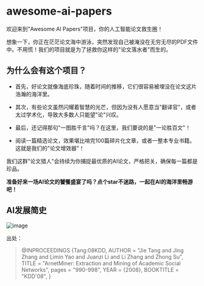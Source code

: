 # awesome-ai-papers

欢迎来到"Awesome AI Papers"项目，你的人工智能论文救生圈！

想象一下，你正在茫茫论文海中游泳，突然发现自己被淹没在无穷无尽的PDF文件中。不用慌！我们的项目就是为了拯救你这样的"论文落水者"而生的。

## 为什么会有这个项目？
- 首先，好论文就像海底珍珠，随着时间的推移，它们很容易被埋没在论文这片浩瀚的海洋里。
- 其次，有些论文虽然闪耀着智慧的光芒，但因为没有人愿意当"翻译官"，或者太过学术化，导致大多数人只能望"论"兴叹。

- 最后，还记得那句"一图胜千言"吗？在这里，我们要说的是"一论胜百文"！
- 阅读一篇精选论文，效果堪比啃完100篇碎片化文章，或者一整本专业书籍。这就是我们的"论文增效器"！

  

我们这群"论文猎人"会持续为你捕捉最优质的AI论文，严格把关，确保每一篇都是珍品。

**准备好来一场AI论文的饕餮盛宴了吗？点个star不迷路，一起在AI的海洋里畅游吧！**



## AI发展简史
![image](https://github.com/user-attachments/assets/bb3c2dc9-c80f-4ead-9b5f-ca6a16259d34)

出处：
> @INPROCEEDINGS
> {Tang:08KDD,
>  AUTHOR = "Jie Tang and Jing Zhang and Limin Yao and Juanzi Li and Li Zhang and Zhong Su",
>  TITLE = "ArnetMiner: Extraction and Mining of Academic Social Networks",
>  pages = "990-998",
>  YEAR = {2008},
>  BOOKTITLE = "KDD'08",
> }
